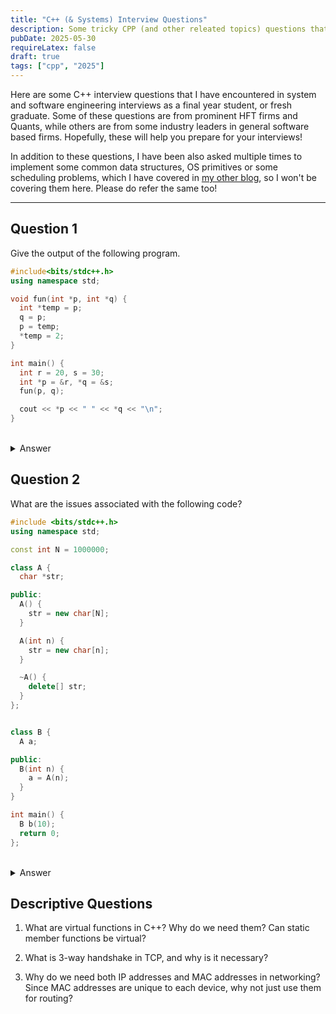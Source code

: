 ```yaml
---
title: "C++ (& Systems) Interview Questions"
description: Some tricky CPP (and other releated topics) questions that I have seen in interviews.
pubDate: 2025-05-30
requireLatex: false
draft: true
tags: ["cpp", "2025"]
---
```


Here are some C++ interview questions that I have encountered in system and software engineering interviews as a final year student, or fresh graduate. Some of these questions are from prominent HFT firms and Quants, while others are from some industry leaders in general software based firms. Hopefully, these will help you prepare for your interviews!

In addition to these questions, I have been also asked multiple times to implement some common data structures, OS primitives or some scheduling problems, which I have covered in [my other blog](./../placements/write_your_own), so I won't be covering them here. Please do refer the same too!

---

## Question 1

Give the output of the following program.

```cpp
#include<bits/stdc++.h>
using namespace std;

void fun(int *p, int *q) {
  int *temp = p;
  q = p;
  p = temp;
  *temp = 2;
}

int main() {
  int r = 20, s = 30;
  int *p = &r, *q = &s;
  fun(p, q);

  cout << *p << " " << *q << "\n";
}
```

<br />

<details>
<summary> Answer </summary>

```
2 30
```

> Assuming memory addresses in the program and dry running the same with the interviewer might be a good idea to clarify any doubts, and to convey your thought process. It is also particularly helpful in debugging such tricky questions.

The key concept to keep in mind is that pointer values are passed by value in C++. Changes to pointer variables inside a function do not affect the original pointers, but changes to what they point to do affect the original data.

In the `fun` function:

1. The code swaps the pointers `p` and `q`, but since they are passed by value, the original pointers in `main` remain unchanged.
2. The line `*temp = 2;` modifies the value pointed to by `temp`, which is the same as `p` in `main`, changing the value of `r` to `2`.

</details>

## Question 2

What are the issues associated with the following code?

```cpp
#include <bits/stdc++.h>
using namespace std;

const int N = 1000000;

class A {
  char *str;

public:
  A() {
    str = new char[N];
  }

  A(int n) {
    str = new char[n];
  }

  ~A() {
    delete[] str;
  }
};


class B {
  A a;

public:
  B(int n) {
    a = A(n);
  }
}

int main() {
  B b(10);
  return 0;
};
```

<br />

<details>
<summary> Answer </summary>

> Bugs due to implicit copy constructors (or default constructors), memory leaks and double-frees are common concepts tested in such questions. If you find nothing "wrong" in the example, it might be worthwhile to explicitly think about these issues.

The above code contains two errors: a double free and a memory leak.

### 1. Double Free

```cpp
class B {
  A a;

public:
  B(int n) {
    a = A(n); // <-- problematic
  }
};
```

Here in the body of the constructor, first the parametrized constructor of `A` is called with `n` (due to the call `A(n)`), and the object is created. Next, when this object is assigned to the memeber `a`, the copy assignment operator (which was implicitly generated) is called. This assignment uses a shallow copy (as default behavior), so both `a` and the temporary `A(n)` now point to the same `str`. When the temporary `A(n)` is destroyed at the end of the expression, it's destructor frees `str`. Then, when `a` is destroyed in `main()`, it again tries to free the same `str`, leading to a double free — leading to undefined behavior.

### 2. Memory Leak

```cpp
class B {
  A a;
};
```

When `B` is constructed, the member `a` is first default-constructed via `A()` — which allocates `str = new char[N]`. Immediately afterward, `a = A(n)` assigns a new allocation to `a.str` without freeing the old one, and thus the original allocation (`new char[N]`) is now orphaned — there is no pointer pointing to it.

</details>

## Descriptive Questions

1. What are virtual functions in C++? Why do we need them? Can static member functions be virtual?

2. What is 3-way handshake in TCP, and why is it necessary?

3. Why do we need both IP addresses and MAC addresses in networking? Since MAC addresses are unique to each device, why not just use them for routing?
